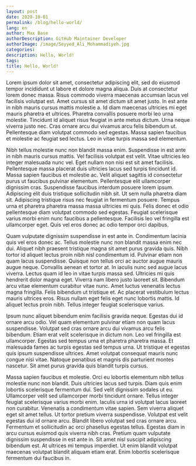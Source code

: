 ```yaml
---
layout: post
date: 2020-10-01
permalink: /blog/hello-world/
lang: en
author: Max Base
authorDescription: GitHub Maintainer Developer
authorImage: /image/Seyyed_Ali_Mohammadiyeh.jpg
categories:
description: Hello, World!
tags:
title: Hello, World!
---
```


Lorem ipsum dolor sit amet, consectetur adipiscing elit, sed do eiusmod tempor incididunt ut labore et dolore magna aliqua. Duis at consectetur lorem donec massa. Risus commodo viverra maecenas accumsan lacus vel facilisis volutpat est. Amet cursus sit amet dictum sit amet justo. In est ante in nibh mauris cursus mattis molestie a. Id diam maecenas ultricies mi eget mauris pharetra et ultrices. Pharetra convallis posuere morbi leo urna molestie. Tincidunt id aliquet risus feugiat in ante metus dictum. Urna neque viverra justo nec. Cras ornare arcu dui vivamus arcu felis bibendum ut. Pellentesque diam volutpat commodo sed egestas. Massa sapien faucibus et molestie ac feugiat sed lectus. Leo in vitae turpis massa sed elementum.

Nibh tellus molestie nunc non blandit massa enim. Suspendisse in est ante in nibh mauris cursus mattis. Vel facilisis volutpat est velit. Vitae ultricies leo integer malesuada nunc vel. Eget nullam non nisi est sit amet facilisis. Pellentesque massa placerat duis ultricies lacus sed turpis tincidunt id. Massa sapien faucibus et molestie ac. Velit aliquet sagittis id consectetur purus ut faucibus pulvinar elementum. Pellentesque elit ullamcorper dignissim cras. Suspendisse faucibus interdum posuere lorem ipsum. Adipiscing elit duis tristique sollicitudin nibh sit. Ut sem nulla pharetra diam sit. Adipiscing tristique risus nec feugiat in fermentum posuere. Tempus urna et pharetra pharetra massa massa ultricies mi quis. Felis donec et odio pellentesque diam volutpat commodo sed egestas. Feugiat scelerisque varius morbi enim nunc faucibus a pellentesque. Facilisis leo vel fringilla est ullamcorper eget. Quis vel eros donec ac odio tempor orci dapibus.

Quam vulputate dignissim suspendisse in est ante in. Condimentum lacinia quis vel eros donec ac. Tellus molestie nunc non blandit massa enim nec dui. Aliquet nibh praesent tristique magna sit amet purus gravida quis. Nibh tortor id aliquet lectus proin nibh nisl condimentum id. Pulvinar etiam non quam lacus suspendisse. Quisque non tellus orci ac auctor augue mauris augue neque. Convallis aenean et tortor at. In iaculis nunc sed augue lacus viverra. Lectus quam id leo in vitae turpis massa sed. Ultricies mi quis hendrerit dolor magna eget. Viverra nam libero justo laoreet sit. Bibendum arcu vitae elementum curabitur vitae nunc. Amet luctus venenatis lectus magna fringilla. Felis bibendum ut tristique et. Ac placerat vestibulum lectus mauris ultrices eros. Risus nullam eget felis eget nunc lobortis mattis. Id aliquet lectus proin nibh. Tellus integer feugiat scelerisque varius.

Ipsum nunc aliquet bibendum enim facilisis gravida neque. Egestas dui id ornare arcu odio. Vel quam elementum pulvinar etiam non quam lacus suspendisse. Volutpat sed cras ornare arcu dui vivamus arcu felis bibendum. Etiam erat velit scelerisque in dictum non. Leo vel fringilla est ullamcorper. Egestas sed tempus urna et pharetra pharetra massa. Et malesuada fames ac turpis egestas sed tempus urna. Ut tristique et egestas quis ipsum suspendisse ultrices. Amet volutpat consequat mauris nunc congue nisi vitae. Natoque penatibus et magnis dis parturient montes nascetur. Sit amet purus gravida quis blandit turpis cursus.

Massa sapien faucibus et molestie. Orci eu lobortis elementum nibh tellus molestie nunc non blandit. Duis ultricies lacus sed turpis. Diam quis enim lobortis scelerisque fermentum dui. Sed velit dignissim sodales ut eu. Ullamcorper velit sed ullamcorper morbi tincidunt ornare. Tellus integer feugiat scelerisque varius morbi enim. Iaculis urna id volutpat lacus laoreet non curabitur. Venenatis a condimentum vitae sapien. Sem viverra aliquet eget sit amet tellus. Ut tortor pretium viverra suspendisse. Volutpat est velit egestas dui id ornare arcu. Blandit libero volutpat sed cras ornare arcu. Fermentum et sollicitudin ac orci phasellus egestas tellus. Egestas diam in arcu cursus euismod quis viverra nibh cras. Pretium quam vulputate dignissim suspendisse in est ante in. Sit amet nisl suscipit adipiscing bibendum est. At ultrices mi tempus imperdiet. Ut enim blandit volutpat maecenas volutpat blandit aliquam etiam erat. Enim lobortis scelerisque fermentum dui faucibus in.
